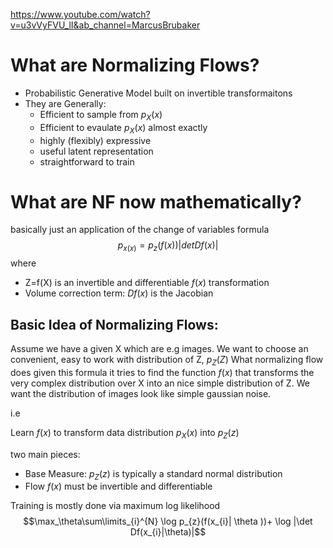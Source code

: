 https://www.youtube.com/watch?v=u3vVyFVU_lI&ab_channel=MarcusBrubaker



# What are Normalizing Flows?

- Probabilistic Generative Model built on invertible transformaitons
- They are Generally:
	- Efficient to sample from $p_X(x)$
	- Efficient to evaulate $p_X(x)$ almost exactly
	- highly (flexibly) expressive
	- useful latent representation
	- straightforward to train


# What are NF now mathematically?

basically just an application of the change of variables formula
$$p_{x(x)}= p_z(f(x))|det Df(x)|$$
where
- Z=f(X) is an invertible and differentiable $f(x)$ transformation
- Volume correction term: $Df(x)$ is the Jacobian

## Basic Idea of Normalizing Flows:
Assume we have a given X which are e.g images. We want to choose an convenient, easy to work with distribution of Z, $p_Z(Z)$
What normalizing flow does given this formula it tries to find the function $f(x)$ that transforms the very complex distribution over X into an nice simple distribution of Z. We want the distribution of images look like simple gaussian noise.

i.e

Learn $f(x)$ to transform data distribution $p_X(x)$ into $p_Z(z)$

two main pieces:
- Base Measure: $p_Z(z)$ is typically a standard normal distribution
- Flow $f(x)$ must be invertible and differentiable



Training is mostly done via maximum log likelihood
$$\max_\theta\sum\limits_{i}^{N} \log p_{z}(f(x_{i}| \theta ))+ \log |\det Df(x_{i}|\theta)|$$
